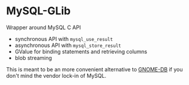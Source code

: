 # MySQL-GLib

Wrapper around MySQL C API

 - synchronous API with `mysql_use_result`
 - asynchronous API with `mysql_store_result`
 - GValue for binding statements and retrieving columns
 - blob streaming

This is meant to be an more convenient alternative to [GNOME-DB][gnomedb] if
you don't mind the vendor lock-in of MySQL.

[gnomedb]: http://www.gnome-db.org/

